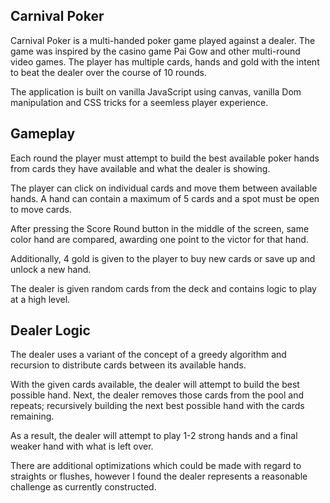 ## Carnival Poker 

Carnival Poker is a multi-handed poker game played against a dealer. The game was inspired by the casino game Pai Gow and other multi-round video games. 
The player has multiple cards, hands and gold with the intent to beat the dealer over the course of 10 rounds. 

The application is built on vanilla JavaScript using canvas, vanilla Dom manipulation and CSS tricks for a seemless player experience. 

## Gameplay

Each round the player must attempt to build the best available poker hands from cards they have available and what the dealer is showing. 

The player can click on individual cards and move them between available hands. A hand can contain a maximum of 5 cards and a spot must be open to move cards.

After pressing the Score Round button in the middle of the screen, same color hand are compared, awarding one point to the victor for that hand. 

Additionally, 4 gold is given to the player to buy new cards or save up and unlock a new hand. 

The dealer is given random cards from the deck and contains logic to play at a high level. 

## Dealer Logic 

The dealer uses a variant of the concept of a greedy algorithm and recursion to distribute cards between its available hands.

With the given cards available, the dealer will attempt to build the best possible hand. Next, the dealer removes those cards from the pool and repeats;
recursively building the next best possible hand with the cards remaining. 

As a result, the dealer will attempt to play 1-2 strong hands and a final weaker hand with what is left over. 

There are additional optimizations which could be made with regard to straights or flushes, however I found the dealer represents a reasonable challenge as currently constructed.


